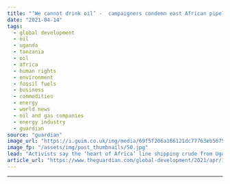 ```yaml
---
title: "‘We cannot drink oil’ -  campaigners condemn east African pipeline"
date: "2021-04-14"
tags: 
  - global development
  - oil
  - uganda
  - tanzania
  - oil
  - africa
  - human rights
  - environment
  - fossil fuels
  - business
  - commodities
  - energy
  - world news
  - oil and gas companies
  - energy industry
  - guardian
source: "guardian"
image_url: "https://i.guim.co.uk/img/media/69f5f206a166121dc77763eb567564bfd5a9d576/0_0_1024_614/master/1024.jpg?width=460&quality=85&auto=format&fit=max&s=4e776e176f199d9e793e482fe05944f2"
image_fp: "/assets/img/post_thumbnails/50.jpg"
lead: "Activists say the ‘heart of Africa’ line shipping crude from Uganda to Tanzania is unnecessary and poses a huge environmental riskActivists have accused French and Chinese oil firms of ignoring huge environmental risks after the signing of accords on..."
article_url: "https://www.theguardian.com/global-development/2021/apr/14/environmental-campaigners-condemn-uganda-total-cnooc-eacop-east-african-oil-pipeline"
---
```


---
